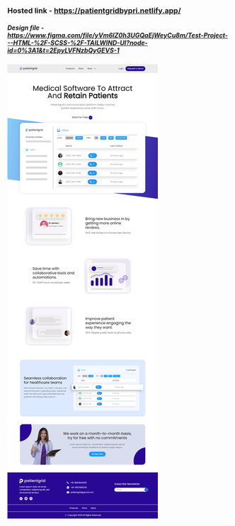 ### Hosted link - https://patientgridbypri.netlify.app/


##### Design file - https://www.figma.com/file/yVm6lZ0h3UGQaEjWeyCu8m/Test-Project---HTML-%2F-SCSS-%2F-TAILWIND-UI?node-id=0%3A1&t=2EpyLVFNzbQyGEVS-1



<a href="https://patientgridbypri.netlify.app/"><img src ="images/patientgrid-2023-03-09.png" />
</a>
